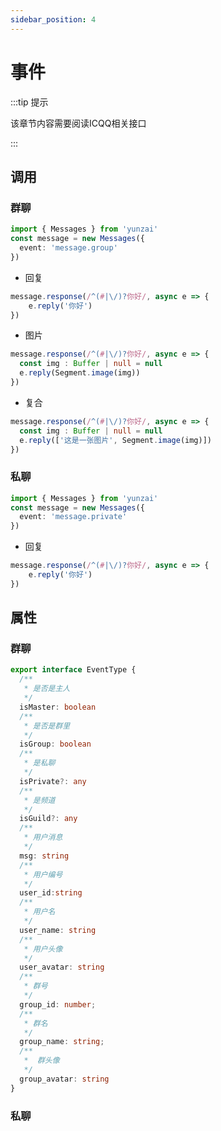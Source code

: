 ```yaml
---
sidebar_position: 4
---
```


# 事件

:::tip 提示

该章节内容需要阅读ICQQ相关接口

:::

## 调用

### 群聊


```ts
import { Messages } from 'yunzai'
const message = new Messages({
  event: 'message.group'
})
```

- 回复

```ts
message.response(/^(#|\/)?你好/, async e => {
    e.reply('你好')
})
```

- 图片

```ts
message.response(/^(#|\/)?你好/, async e => {
  const img : Buffer | null = null
  e.reply(Segment.image(img))
})
```

- 复合


```ts
message.response(/^(#|\/)?你好/, async e => {
  const img : Buffer | null = null
  e.reply(['这是一张图片', Segment.image(img)])
})
```


### 私聊


```ts
import { Messages } from 'yunzai'
const message = new Messages({
  event: 'message.private'
})
```

- 回复

```ts
message.response(/^(#|\/)?你好/, async e => {
    e.reply('你好')
})
```

## 属性

### 群聊

```ts
export interface EventType {
  /**
   * 是否是主人
   */
  isMaster: boolean
  /**
   * 是否是群里
   */
  isGroup: boolean
  /**
   * 是私聊
   */
  isPrivate?: any
  /**
   * 是频道
   */
  isGuild?: any
  /**
   * 用户消息
   */
  msg: string
  /**
   * 用户编号
   */
  user_id:string
  /**
   * 用户名
   */
  user_name: string
  /**
   * 用户头像
   */
  user_avatar: string 
  /**
   * 群号
   */
  group_id: number;
  /**
   * 群名
   */
  group_name: string;
  /**
   *  群头像
   */
  group_avatar: string 
}
```

### 私聊